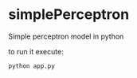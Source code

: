 simplePerceptron
================

Simple perceptron model in python

to run it execute:

    python app.py